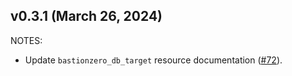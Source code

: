 ## v0.3.1 (March 26, 2024)

NOTES:


* Update `bastionzero_db_target` resource documentation ([#72](https://github.com/bastionzero/terraform-provider-bastionzero/issues/72)).


